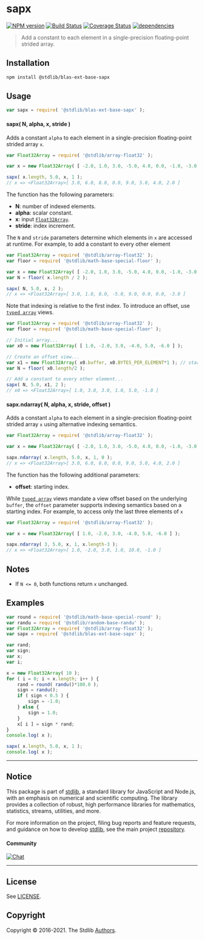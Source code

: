 <!--

@license Apache-2.0

Copyright (c) 2020 The Stdlib Authors.

Licensed under the Apache License, Version 2.0 (the "License");
you may not use this file except in compliance with the License.
You may obtain a copy of the License at

   http://www.apache.org/licenses/LICENSE-2.0

Unless required by applicable law or agreed to in writing, software
distributed under the License is distributed on an "AS IS" BASIS,
WITHOUT WARRANTIES OR CONDITIONS OF ANY KIND, either express or implied.
See the License for the specific language governing permissions and
limitations under the License.

-->

# sapx

[![NPM version][npm-image]][npm-url] [![Build Status][test-image]][test-url] [![Coverage Status][coverage-image]][coverage-url] [![dependencies][dependencies-image]][dependencies-url]

> Add a constant to each element in a single-precision floating-point strided array.

<section class="installation">

## Installation

```bash
npm install @stdlib/blas-ext-base-sapx
```

</section>

<section class="usage">

## Usage

```javascript
var sapx = require( '@stdlib/blas-ext-base-sapx' );
```

#### sapx( N, alpha, x, stride )

Adds a constant `alpha` to each element in a single-precision floating-point strided array `x`.

```javascript
var Float32Array = require( '@stdlib/array-float32' );

var x = new Float32Array( [ -2.0, 1.0, 3.0, -5.0, 4.0, 0.0, -1.0, -3.0 ] );

sapx( x.length, 5.0, x, 1 );
// x => <Float32Array>[ 3.0, 6.0, 8.0, 0.0, 9.0, 5.0, 4.0, 2.0 ]
```

The function has the following parameters:

-   **N**: number of indexed elements.
-   **alpha**: scalar constant.
-   **x**: input [`Float32Array`][@stdlib/array/float32].
-   **stride**: index increment.

The `N` and `stride` parameters determine which elements in `x` are accessed at runtime. For example, to add a constant to every other element

```javascript
var Float32Array = require( '@stdlib/array-float32' );
var floor = require( '@stdlib/math-base-special-floor' );

var x = new Float32Array( [ -2.0, 1.0, 3.0, -5.0, 4.0, 0.0, -1.0, -3.0 ] );
var N = floor( x.length / 2 );

sapx( N, 5.0, x, 2 );
// x => <Float32Array>[ 3.0, 1.0, 8.0, -5.0, 9.0, 0.0, 0.0, -3.0 ]
```

Note that indexing is relative to the first index. To introduce an offset, use [`typed array`][mdn-typed-array] views.

```javascript
var Float32Array = require( '@stdlib/array-float32' );
var floor = require( '@stdlib/math-base-special-floor' );

// Initial array...
var x0 = new Float32Array( [ 1.0, -2.0, 3.0, -4.0, 5.0, -6.0 ] );

// Create an offset view...
var x1 = new Float32Array( x0.buffer, x0.BYTES_PER_ELEMENT*1 ); // start at 2nd element
var N = floor( x0.length/2 );

// Add a constant to every other element...
sapx( N, 5.0, x1, 2 );
// x0 => <Float32Array>[ 1.0, 3.0, 3.0, 1.0, 5.0, -1.0 ]
```

#### sapx.ndarray( N, alpha, x, stride, offset )

Adds a constant `alpha` to each element in a single-precision floating-point strided array `x` using alternative indexing semantics.

```javascript
var Float32Array = require( '@stdlib/array-float32' );

var x = new Float32Array( [ -2.0, 1.0, 3.0, -5.0, 4.0, 0.0, -1.0, -3.0 ] );

sapx.ndarray( x.length, 5.0, x, 1, 0 );
// x => <Float32Array>[ 3.0, 6.0, 8.0, 0.0, 9.0, 5.0, 4.0, 2.0 ]
```

The function has the following additional parameters:

-   **offset**: starting index.

While [`typed array`][mdn-typed-array] views mandate a view offset based on the underlying `buffer`, the `offset` parameter supports indexing semantics based on a starting index. For example, to access only the last three elements of `x`

```javascript
var Float32Array = require( '@stdlib/array-float32' );

var x = new Float32Array( [ 1.0, -2.0, 3.0, -4.0, 5.0, -6.0 ] );

sapx.ndarray( 3, 5.0, x, 1, x.length-3 );
// x => <Float32Array>[ 1.0, -2.0, 3.0, 1.0, 10.0, -1.0 ]
```

</section>

<!-- /.usage -->

<section class="notes">

## Notes

-   If `N <= 0`, both functions return `x` unchanged.

</section>

<!-- /.notes -->

<section class="examples">

## Examples

<!-- eslint no-undef: "error" -->

```javascript
var round = require( '@stdlib/math-base-special-round' );
var randu = require( '@stdlib/random-base-randu' );
var Float32Array = require( '@stdlib/array-float32' );
var sapx = require( '@stdlib/blas-ext-base-sapx' );

var rand;
var sign;
var x;
var i;

x = new Float32Array( 10 );
for ( i = 0; i < x.length; i++ ) {
    rand = round( randu()*100.0 );
    sign = randu();
    if ( sign < 0.5 ) {
        sign = -1.0;
    } else {
        sign = 1.0;
    }
    x[ i ] = sign * rand;
}
console.log( x );

sapx( x.length, 5.0, x, 1 );
console.log( x );
```

</section>

<!-- /.examples -->


<section class="main-repo" >

* * *

## Notice

This package is part of [stdlib][stdlib], a standard library for JavaScript and Node.js, with an emphasis on numerical and scientific computing. The library provides a collection of robust, high performance libraries for mathematics, statistics, streams, utilities, and more.

For more information on the project, filing bug reports and feature requests, and guidance on how to develop [stdlib][stdlib], see the main project [repository][stdlib].

#### Community

[![Chat][chat-image]][chat-url]

---

## License

See [LICENSE][stdlib-license].


## Copyright

Copyright &copy; 2016-2021. The Stdlib [Authors][stdlib-authors].

</section>

<!-- /.stdlib -->

<!-- Section for all links. Make sure to keep an empty line after the `section` element and another before the `/section` close. -->

<section class="links">

[npm-image]: http://img.shields.io/npm/v/@stdlib/blas-ext-base-sapx.svg
[npm-url]: https://npmjs.org/package/@stdlib/blas-ext-base-sapx

[test-image]: https://github.com/stdlib-js/blas-ext-base-sapx/actions/workflows/test.yml/badge.svg
[test-url]: https://github.com/stdlib-js/blas-ext-base-sapx/actions/workflows/test.yml

[coverage-image]: https://img.shields.io/codecov/c/github/stdlib-js/blas-ext-base-sapx/main.svg
[coverage-url]: https://codecov.io/github/stdlib-js/blas-ext-base-sapx?branch=main

[dependencies-image]: https://img.shields.io/david/stdlib-js/blas-ext-base-sapx.svg
[dependencies-url]: https://david-dm.org/stdlib-js/blas-ext-base-sapx/main

[chat-image]: https://img.shields.io/gitter/room/stdlib-js/stdlib.svg
[chat-url]: https://gitter.im/stdlib-js/stdlib/

[stdlib]: https://github.com/stdlib-js/stdlib

[stdlib-authors]: https://github.com/stdlib-js/stdlib/graphs/contributors

[stdlib-license]: https://raw.githubusercontent.com/stdlib-js/blas-ext-base-sapx/main/LICENSE

[@stdlib/array/float32]: https://github.com/stdlib-js/stdlib

[mdn-typed-array]: https://developer.mozilla.org/en-US/docs/Web/JavaScript/Reference/Global_Objects/TypedArray

</section>

<!-- /.links -->
